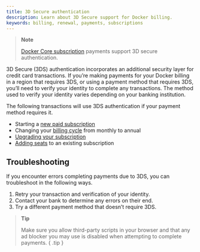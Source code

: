 ```yaml
---
title: 3D Secure authentication
description: Learn about 3D Secure support for Docker billing.
keywords: billing, renewal, payments, subscriptions
---
```


> **Note**
>
> [Docker Core subscription](/billing/core-billing/get-started-core/) payments support 3D secure authentication.

3D Secure (3DS) authentication incorporates an additional security layer for credit card transactions. If you’re making payments for your Docker billing in a region that requires 3DS, or using a payment method that requires 3DS, you’ll need to verify your identity to complete any transactions. The method used to verify your identity varies depending on your banking institution.

The following transactions will use 3DS authentication if your payment method requires it.

- Starting a [new paid subscription](/billing/core-billing/get-started-core/)
- Changing your [billing cycle](/billing/core-billing/cycle/) from monthly to annual
- [Upgrading your subscription](/subscription/core-subscription/upgrade/)
- [Adding seats](/subscription/core-subscription/add-seats/) to an existing subscription

## Troubleshooting

If you encounter errors completing payments due to 3DS, you can troubleshoot in the following ways.

1. Retry your transaction and verification of your identity.
2. Contact your bank to determine any errors on their end.
3. Try a different payment method that doesn’t require 3DS.

> **Tip**
>
> Make sure you allow third-party scripts in your browser and that any ad blocker you may use is disabled when attempting to complete payments.
{ .tip }
